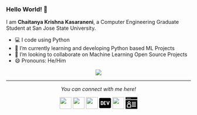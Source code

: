 ### Hello World! 👋

I am **Chaitanya Krishna Kasaraneni**, a Computer Engineering Graduate Student at San Jose State University. 

- :computer: I code using Python
- 🌱 I’m currently learning and developing Python based ML Projects
- 👯 I’m looking to collaborate on Machine Learning Open Source Projects<br>
- 😄 Pronouns: He/Him

<p align="center">
  <img align="center" src="https://github-readme-stats.vercel.app/api?username=chaitanyakasaraneni&show_icons=true">
</p>

<hr>
<p align="center">
  <i>You can connect with me here!</i>

  <p align="center">
    <a href="https://twitter.com/chaitanya_kck" alt="Twitter"><img height="32" width="32" src="https://cdn.jsdelivr.net/npm/simple-icons@v3/icons/twitter.svg"/></a>
    <a href="https://www.linkedin.com/in/chaitanyakasaraneni" alt="Linkedin"><img height="32" width="32" src="https://cdn.jsdelivr.net/npm/simple-icons@v3/icons/linkedin.svg" /></a>
    <a href="https://github.com/chaitanyakasaraneni" alt="GitHub"><img height="32" width="32" src="https://cdn.jsdelivr.net/npm/simple-icons@v3/icons/github.svg" /></a>
    <a href="https://dev.to/chaitanyakasaraneni" alt="Dev"><img height="32" width="32" src="https://github.com/chaitanyakasaraneni/chaitanyakasaraneni/blob/master/icons/dev-icon.svg" /></a>
    <a href="https://medium.com/@chaitanya_kasaraneni" alt="Medium"><img height="32" width="32" src="https://cdn.jsdelivr.net/npm/simple-icons@v3/icons/medium.svg" /></a>
    <a href="https://chaitanyak.me/" alt="Personal Website"><img height="32" width="32" src="https://github.com/chaitanyakasaraneni/chaitanyakasaraneni/blob/master/icons/resume.svg" /></a>
  </p>

</p>
